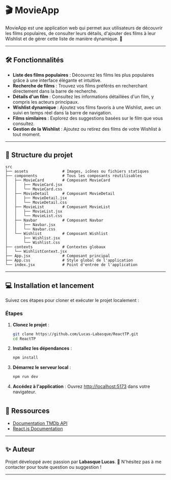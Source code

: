 
# 🎬 MovieApp

MovieApp est une application web qui permet aux utilisateurs de découvrir les films populaires, de consulter leurs détails, d'ajouter des films à leur Wishlist et de gérer cette liste de manière dynamique. 🚀

---

## 🛠️ Fonctionnalités

- **Liste des films populaires** : Découvrez les films les plus populaires grâce à une interface élégante et intuitive.
- **Recherche de films** : Trouvez vos films préférés en recherchant directement dans la barre de recherche.
- **Détails d'un film** : Consultez les informations détaillées d'un film, y compris les acteurs principaux.
- **Wishlist dynamique** : Ajoutez vos films favoris à une Wishlist, avec un suivi en temps réel dans la barre de navigation.
- **Films similaires** : Explorez des suggestions basées sur le film que vous consultez.
- **Gestion de la Wishlist** : Ajoutez ou retirez des films de votre Wishlist à tout moment.

---

## 📂 Structure du projet

```
src
├── assets               # Images, icônes ou fichiers statiques
├── components           # Tous les composants réutilisables
│   ├── MovieCard        # Composant MovieCard
│   │   ├── MovieCard.jsx
│   │   └── MovieCard.css
│   ├── MovieDetail      # Composant MovieDetail
│   │   ├── MovieDetail.jsx
│   │   └── MovieDetail.css
│   ├── MovieList        # Composant MovieList
│   │   ├── MovieList.jsx
│   │   └── MovieList.css
│   ├── Navbar           # Composant Navbar
│   │   ├── Navbar.jsx
│   │   └── Navbar.css
│   └── Wishlist         # Composant Wishlist
│       ├── Wishlist.jsx
│       └── Wishlist.css
├── contexts             # Contextes globaux
│   └── WishlistContext.jsx
├── App.jsx              # Composant principal
├── App.css              # Style global de l'application
└── index.jsx            # Point d'entrée de l'application
```

---

## 💻 Installation et lancement

Suivez ces étapes pour cloner et exécuter le projet localement :

### Étapes
1. **Clonez le projet** :
   ```bash
   git clone https://github.com/Lucas-Labasque/ReactTP.git
   cd ReactTP
   ```

2. **Installez les dépendances** :
   ```bash
   npm install
   ```

3. **Démarrez le serveur local** :
   ```bash
   npm run dev
   ```

4. **Accédez à l'application** :
   Ouvrez [http://localhost:5173](http://localhost:5173) dans votre navigateur.

#
## 🔗 Ressources

- [Documentation TMDb API](https://developers.themoviedb.org/3/getting-started)
- [React.js Documentation](https://reactjs.org/docs/getting-started.html)

---

## ✨ Auteur

Projet développé avec passion par **Labasque Lucas**. 🚀
N'hésitez pas à me contacter pour toute question ou suggestion !

---
